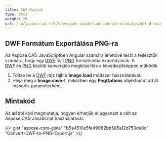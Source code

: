 ```yaml
---
title: DWF Rajzok
type: docs
weight: 20
url: /hu/javascript-net/developer-guide/cad-and-bim-drawings/dwf-drawings/
---
```


## **DWF Formátum Exportálása PNG-ra**

Az Aspose.CAD JavaScriptben Angular számára lehetővé teszi a fejlesztők számára, hogy egy [DWF](https://docs.fileformat.com/cad/dwf/) fájlt [PNG](https://docs.fileformat.com/image/png/) formátumba exportáljanak.
A [DWF](https://docs.fileformat.com/cad/dwf/) és [PNG](https://docs.fileformat.com/image/png/) közötti konverziós megközelítés a következőképpen működik:

1. Töltse be a [DWF](https://docs.fileformat.com/cad/dwf/) rajz fájlt a **Image.load** módszer használatával.
1. Hívja meg a **Image.save**-t, miközben egy **PngOptions** objektumot ad át második paraméterként.

## Mintakód

Az alábbi kód megmutatja, hogyan érhetjük el ugyanazt a célt az Aspose.CAD JavaScript használatával.

{{< gist "aspose-com-gists" "b5a4510e5fa49082bb585a12d753de8d" "Convert-DWF-to-PNG-Export.js" >}}

